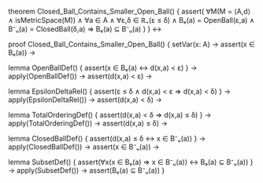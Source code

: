 theorem Closed_Ball_Contains_Smaller_Open_Ball() {
  assert(
    ∀M(M = ⟨A,d⟩ ∧ isMetricSpace(M)) ∧
    ∀a ∈ A ∧
    ∀ε,δ ∈ ℝ₊(ε ≤ δ) ∧
    Bₑ(a) = OpenBall(ε,a) ∧
    B⁻ᵤ(a) = ClosedBall(δ,a) 
    ⇒ Bₑ(a) ⊆ B⁻ᵤ(a)
  )
} ↔

proof Closed_Ball_Contains_Smaller_Open_Ball() {
  setVar(x: A) →
  assert(x ∈ Bₑ(a)) →
  
  lemma OpenBallDef() {
    assert(x ∈ Bₑ(a) ↔ d(x,a) < ε)
  } →
  apply(OpenBallDef()) →
  assert(d(x,a) < ε) →
  
  lemma EpsilonDeltaRel() {
    assert(ε ≤ δ ∧ d(x,a) < ε ⇒ d(x,a) < δ)
  } →
  apply(EpsilonDeltaRel()) →
  assert(d(x,a) < δ) →
  
  lemma TotalOrderingDef() {
    assert(d(x,a) < δ ⇒ d(x,a) ≤ δ)
  } →
  apply(TotalOrderingDef()) →
  assert(d(x,a) ≤ δ) →
  
  lemma ClosedBallDef() {
    assert(d(x,a) ≤ δ ↔ x ∈ B⁻ᵤ(a))
  } →
  apply(ClosedBallDef()) →
  assert(x ∈ B⁻ᵤ(a)) →
  
  lemma SubsetDef() {
    assert(∀x(x ∈ Bₑ(a) ⇒ x ∈ B⁻ᵤ(a)) ↔ Bₑ(a) ⊆ B⁻ᵤ(a))
  } →
  apply(SubsetDef()) →
  assert(Bₑ(a) ⊆ B⁻ᵤ(a))
}